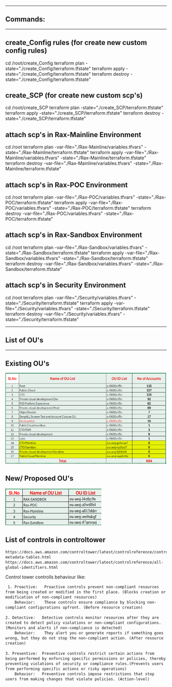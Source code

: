 ----------------------
## Commands:
---------------------------

## create_Config rules (for create new custom config rules)
cd /root/create_Config
terraform plan  -state="./create_Config/terraform.tfstate"
terraform apply -state="./create_Config/terraform.tfstate"
terraform destroy -state="./create_Config/terraform.tfstate"

## create_SCP (for create new custom scp's)
cd /root/create_SCP
terraform plan  -state="./create_SCP/terraform.tfstate"
terraform apply -state="./create_SCP/terraform.tfstate"
terraform destroy -state="./create_SCP/terraform.tfstate"

## attach scp's in Rax-Mainline Environment
cd /root
terraform plan -var-file="./Rax-Mainline/variables.tfvars" -state="./Rax-Mainline/terraform.tfstate"
terraform apply -var-file="./Rax-Mainline/variables.tfvars" -state="./Rax-Mainline/terraform.tfstate"
terraform destroy -var-file="./Rax-Mainline/variables.tfvars" -state="./Rax-Mainline/terraform.tfstate"

## attach scp's in Rax-POC Environment
cd /root
terraform plan -var-file="./Rax-POC/variables.tfvars" -state="./Rax-POC/terraform.tfstate"
terraform apply -var-file="./Rax-POC/variables.tfvars" -state="./Rax-POC/terraform.tfstate"
terraform destroy -var-file="./Rax-POC/variables.tfvars" -state="./Rax-POC/terraform.tfstate"

## attach scp's in Rax-Sandbox Environment
cd /root
terraform plan -var-file="./Rax-Sandbox/variables.tfvars" -state="./Rax-Sandbox/terraform.tfstate"
terraform apply -var-file="./Rax-Sandbox/variables.tfvars" -state="./Rax-Sandbox/terraform.tfstate"
terraform destroy -var-file="./Rax-Sandbox/variables.tfvars" -state="./Rax-Sandbox/terraform.tfstate"

## attach scp's in Security Environment
cd /root
terraform plan -var-file="./Security/variables.tfvars" -state="./Security/terraform.tfstate"
terraform apply -var-file="./Security/variables.tfvars" -state="./Security/terraform.tfstate"
terraform destroy -var-file="./Security/variables.tfvars" -state="./Security/terraform.tfstate"

--------------------------------
## List of OU's
--------------------------------
## Existing OU's
![alt text](<List of Existing OU.png>)
## New/ Proposed OU's
![alt text](<List of New OU.png>)

## List of controls in controltower
    https://docs.aws.amazon.com/controltower/latest/controlreference/control-metadata-tables.html
    https://docs.aws.amazon.com/controltower/latest/controlreference/all-global-identifiers.html

Control tower controlls behaviour like:

     1. Proactive:   Proactive controls prevent non-compliant resources from being created or modified in the first place. (Blocks creation or modification of non-compliant resources)
        Behavior:    These controls ensure compliance by blocking non-compliant configurations upfront. (Before resource creation)
    
    2. Detective:   Detective controls monitor resources after they are created to detect policy violations or non-compliant configurations. (Monitors and alerts if non-compliance is detected)
        Behavior:    They alert you or generate reports if something goes wrong, but they do not stop the non-compliant action. (After resource creation)
    
    3. Preventive:  Preventive controls restrict certain actions from being performed by enforcing specific permissions or policies, thereby preventing violations of security or compliance rules.(Prevents users from performing specific actions or risky operations)
        Behavior:   Preventive controls impose restrictions that stop users from making changes that violate policies. (Action-level)
